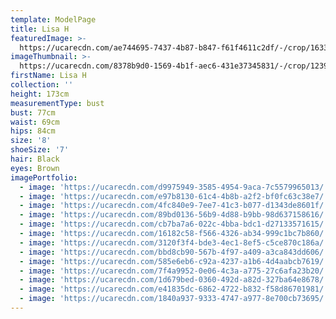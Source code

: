 ```yaml
---
template: ModelPage
title: Lisa H
featuredImage: >-
  https://ucarecdn.com/ae744695-7437-4b87-b847-f61f4611c2df/-/crop/1633x1369/0,345/-/preview/
imageThumbnail: >-
  https://ucarecdn.com/8378b9d0-1569-4b1f-aec6-431e37345831/-/crop/1239x1670/123,6/-/preview/
firstName: Lisa H
collection: ''
height: 173cm
measurementType: bust
bust: 77cm
waist: 69cm
hips: 84cm
size: '8'
shoeSize: '7'
hair: Black
eyes: Brown
imagePortfolio:
  - image: 'https://ucarecdn.com/d9975949-3585-4954-9aca-7c5579965013/'
  - image: 'https://ucarecdn.com/e97b8130-61c4-4b8b-a2f2-bf0fc63c38e7/'
  - image: 'https://ucarecdn.com/4fc840e9-7ee7-41c3-b077-d1343de8601f/'
  - image: 'https://ucarecdn.com/89bd0136-56b9-4d88-b9bb-98d637158616/'
  - image: 'https://ucarecdn.com/cb7ba7a6-022c-4bba-bdc1-d27133571615/'
  - image: 'https://ucarecdn.com/16182c58-f566-4326-ab34-999c1bc7b860/'
  - image: 'https://ucarecdn.com/3120f3f4-bde3-4ec1-8ef5-c5ce870c186a/'
  - image: 'https://ucarecdn.com/bbd8cb90-567b-4f97-a409-a3ca843dd606/'
  - image: 'https://ucarecdn.com/585e6eb6-c92a-4237-a1b6-4d4aabcb7619/'
  - image: 'https://ucarecdn.com/7f4a9952-0e06-4c3a-a775-27c6afa23b20/'
  - image: 'https://ucarecdn.com/1d679bed-0360-492d-a82d-327ba64e8678/'
  - image: 'https://ucarecdn.com/e41835dc-6862-4722-b832-f58d86701981/'
  - image: 'https://ucarecdn.com/1840a937-9333-4747-a977-8e700cb73695/'
---
```


